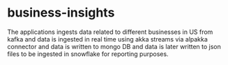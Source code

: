 # business-insights
The applications ingests data related to different businesses in US from kafka and data is ingested in real time using akka streams via alpakka connector and data is written to mongo DB and data is later written to json files to be ingested in snowflake for reporting purposes.
